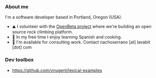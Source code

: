 ### About me
I'm a software developer based in Portland, Oregon (USA).

- ⛰️ I volunteer with the [OpenBeta project](https://github.com/orgs/OpenBeta) where we're building an open source rock climbing platform.
- 🍳 In my free time I enjoy learning Spanish and cooking.
- 🧠 I'm available for consulting work. Contact nachoserrano [at] lavabit [dot] com


### Dev toolbox
- https://github.com/vnugent/lexical-examples
